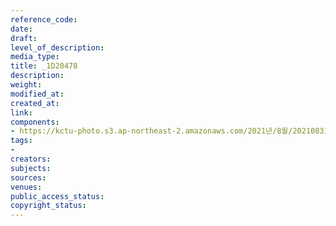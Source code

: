 ```yaml
---
reference_code: 
date: 
draft: 
level_of_description: 
media_type: 
title: _1D20478
description: 
weight: 
modified_at: 
created_at: 
link: 
components:
- https://kctu-photo.s3.ap-northeast-2.amazonaws.com/2021년/8월/20210831_보건의료노조+총파업지지+민주노총+시민사회+공동기자회견/_1D20478.jpg
tags:
- 
creators: 
subjects: 
sources: 
venues: 
public_access_status: 
copyright_status: 
---
```

